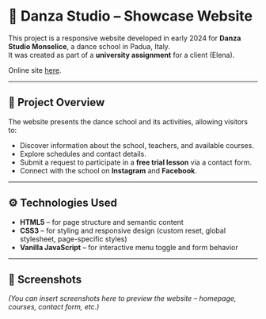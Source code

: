 # 💃 Danza Studio – Showcase Website

This project is a responsive website developed in early 2024 for **Danza Studio Monselice**, a dance school in Padua, Italy.  
It was created as part of a **university assignment** for a client (Elena).

Online site [here](https://danza-studio-showcase-site.onrender.com).

---

## 📌 Project Overview
The website presents the dance school and its activities, allowing visitors to:
- Discover information about the school, teachers, and available courses.
- Explore schedules and contact details.
- Submit a request to participate in a **free trial lesson** via a contact form.
- Connect with the school on **Instagram** and **Facebook**.

---

## ⚙️ Technologies Used
- **HTML5** – for page structure and semantic content
- **CSS3** – for styling and responsive design (custom reset, global stylesheet, page-specific styles)
- **Vanilla JavaScript** – for interactive menu toggle and form behavior

---

## 📸 Screenshots
*(You can insert screenshots here to preview the website – homepage, courses, contact form, etc.)*
